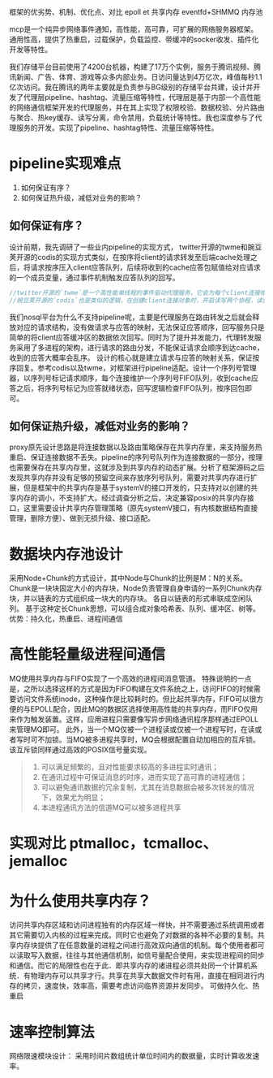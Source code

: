 框架的优劣势、机制、优化点、对比
epoll et
共享内存
eventfd+SHMMQ
内存池


mcp是一个纯异步网络事件通知，高性能，高可靠，可扩展的网络服务器框架。通用性高，提供了热重启，过载保护，负载监控、带缓冲的socker收发、插件化开发等特性。

我们存储平台目前使用了4200台机器，构建了17万个实例，服务于腾讯视频、腾讯新闻、广告、体育、游戏等众多内部业务。日访问量达到4万亿次，峰值每秒1.1亿次访问。我在腾讯的两年主要就是负责参与BG级别的存储平台共建，设计并开发了代理层pipeline、hashtag、流量压缩等特性，代理层是基于内部一个高性能的网络通信框架开发的代理服务，并在其上实现了权限校验、数据校验、分片路由与聚合、热key缓存、读写分离，命令禁用，负载统计等特性。我也深度参与了代理服务的开发。实现了pipeline、hashtag特性、流量压缩等特性。
# pipeline实现难点
1. 如何保证有序？
2. 如何保证热升级，减低对业务的影响？
## 如何保证有序？
设计前期，我先调研了一些业内pipeline的实现方式，
twitter开源的twme和豌豆荚开源的codis的实现方式类似，在按序将client的请求转发至后端cache处理之后，将请求按序压入client应答队列，后续将收到的cache应答包赋值给对应请求的一个成员变量，通过事件机制触发应答队列的回写。
```cpp
//twitter开源的`twme`是一个高性能单线程的事件驱动代理服务，它会为每个client连接维护一个接收队列和发送队列，接收到client请求之后，将请求压入`接收队列`，转发后端处理之后，将请求压入发送队列，后续收到cache应答之后，通过事件机制触发回写逻辑，按接收队列顺序回复保证pipeline实现。
//豌豆荚开源的`codis`也是类似的逻辑，在创建client连接对象时，开启读写两个协程，读协程读取client请求，转发至后端cache处理并将请求消息加入应答队列，后续收到cache应答后，将应答设置为请求的一个成员，并通知写协程轮询应答队列，将应答就绪的请求回复给client，保证请求pipeline。
```
我们nosql平台为什么不支持pipeline呢，主要是代理服务在路由转发之后就会释放对应的请求结构，没有做请求与应答的映射，无法保证应答顺序，回写服务只是简单的将client应答缓冲区的数据依次回写。同时为了提升并发能力，代理转发服务采用了多进程的架构，进行请求的路由分发，不能保证请求会顺序到达cache，收到的应答大概率会乱序。
设计的核心就是建立请求与应答的映射关系，保证按序回复。参考codis以及twme，对框架进行pipeline适配。设计一个序列号管理器，以序列号标记请求顺序，每个连接维护一个序列号FIFO队列，收到cache应答之后，将序列号标记为应答就绪状态，回写逻辑检查FIFO队列，按序回包即可。
## 如何保证热升级，减低对业务的影响？
proxy原先设计思路是将连接数据以及路由策略保存在共享内存里，来支持服务热重启、保证连接数据不丢失。pipeline的序列号队列作为连接数据的一部分，按理也需要保存在共享内存里，这就涉及到共享内存的动态扩展。分析了框架源码之后发现共享内存并没有足够的预留空间来存放序列号队列，需要对共享内存进行扩展，但是框架中的共享内存是基于systemV的接口开发的，只支持对以创建的共享内存的调小，不支持扩大。经过调查分析之后，决定兼容posix的共享内存接口，这里需要设计共享内存管理策略（原先systemV接口，有内核数据结构直接管理，删除方便）、做到无损升级、接口适配。

# 数据块内存池设计
采用Node+Chunk的方式设计，其中Node与Chunk的比例是M：N的关系。
Chunk是一块块固定大小的内存块，Node负责管理自身申请的一系列Chunk内存块，并以链表的方式组织成一块大的内存块。
各自以链表的形式串联成空闲队列。
基于这种定长Chunk思想，可以组合成对象哈希表、队列、缓冲区、树等。
优势：持久化，热重启、进程间通信

# 高性能轻量级进程间通信
MQ使用共享内存与FIFO实现了一个高效的进程间消息管道。
特殊说明的一点是，之所以选择这样的方式是因为FIFO构建在文件系统之上，访问FIFO的时候需要访问文件系统inode，这种操作是比较耗时的。但比起共享内存，FIFO可以很方便的与EPOLL配合，因此MQ的数据区选择使用高性能的共享内存，而FIFO仅用来作为触发装置。这样，应用进程只需要像写异步网络通讯程序那样通过EPOLL来管理MQ即可。
此外，当一个MQ仅被一个进程读或仅被一个进程写时，在读或者写时可不加锁。当MQ被多进程共享时，MQ会根据配置自动加相应的互斥锁。该互斥锁同样通过高效的POSIX信号量实现。
> 1. 可以满足频繁的，且对性能要求较高的多进程实时通讯；
> 2. 在通讯过程中可保证消息的时序，进而实现了高可靠的进程通信；
> 3. 可以避免通讯数据的冗余复制，尤其在消息数据会被多次转发的情况下，效果尤为明显；
> 4. 本进程通讯方法的信道MQ可以被多进程共享

# 实现对比 ptmalloc，tcmalloc、jemalloc
[](https://cloud.tencent.com/developer/article/1173720)

# 为什么使用共享内存？
访问共享内存区域和访问进程独有的内存区域一样快，并不需要通过系统调用或者其它需要切入内核的过程来完成。同时它也避免了对数据的各种不必要的复制。共享内存块提供了在任意数量的进程之间进行高效双向通信的机制。每个使用者都可以读取写入数据，往往与其他通信机制，如信号量配合使用，来实现进程间的同步和通信。而它的局限性也在于此．即共享内存的诸进程必须共处同一个计算机系统．有物理内存可以共享才行。共享在共享大数据文件时有用，直接在相同进行内存的拷贝，速度快，效率高，需要考虑访问临界资源并发同步。
可做持久化、热重启

# 速率控制算法
网络限速模块设计：
采用时间片数组统计单位时间内的数据量，实时计算收发速率。
